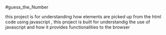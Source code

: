 ﻿#guess_the_Number

 this project is for understanding how elements are picked up from the html code using javascript , this  project is built for understandig the use of javascript and how it provides functionalities  to the browser
 
